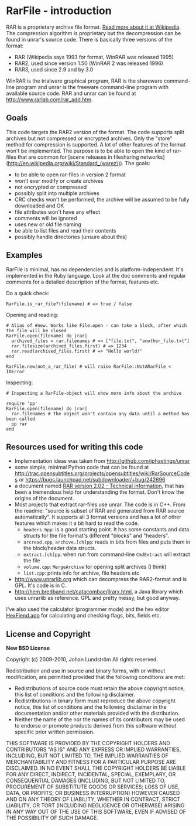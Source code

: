 # RarFile - introduction

RAR is a proprietary archive file format. [Read more about it at Wikipedia](http://en.wikipedia.org/wiki/Rar). The compression algorithm is proprietary but the decompression can be found in unrar's source code. There is basically three versions of the format:

- RAR (Wikipedia says 1993 for format, WinRAR was released 1995)
- RAR2, used since version 1.50 (WinRAR 2 was released 1996)
- RAR3, used since 2.9 and by 3.0

WinRAR is the trialware graphical program, RAR is the shareware command-line program and unrar is the freeware command-line program with available source code. RAR and unrar can be found at http://www.rarlab.com/rar_add.htm.


## Goals

This code targets the RAR2 version of the format. The code supports split archives but not compressed or encrypted archives. Only the "store" method for compression is supported. A lot of other features of the format won't be implemented. The purpose is to be able to open the kind of rar-files that are common for [scene releases in filesharing networks](http://en.wikipedia.org/wiki/Standard_(warez\)). The goals:

- to be able to open rar-files in version 2 format
- won't ever modify or create archives
- not encrypted or compressed
- possibly split into multiple archives
- CRC checks won't be performed, the archive will be assumed to be fully   downloaded and OK
- file attributes won't have any effect
- comments will be ignored
- uses new or old file naming
- be able to list files and read their contents
- possibly handle directories (unsure about this)


## Examples

RarFile is minimal, has no dependencies and is platform-independent. It's implemented in the Ruby language. Look at the doc comments and regular comments for a detailed description of the format, features etc.

Do a quick check:

	RarFile.is_rar_file?(filename) # => true / false

Opening and reading:

	# Alias of #new. Works like File.open - can take a block, after which the file will be closed
	RarFile.open(filename) do |rar|
	  archived_files = rar.filenames # => ["file.txt", "another_file.txt"]
	  rar.filesize(archived_files.first) # => 1234
	  rar.read(archived_files.first) # => "Hello world!"
	end
	
	RarFile.new(not_a_rar_file) # will raise RarFile::NotARarFile < IOError

Inspecting:

	# Inspecting a RarFile-object will show more info about the archive
	
	require 'pp'
	RarFile.open(filename) do |rar|
	  rar.filenames # The object won't contain any data until a method has been called
	  pp rar
	end


## Resources used for writing this code

- Implementation ideas was taken from http://github.com/jphastings/unrar
- some simple, minimal Python code that can be found at   http://trac.opensubtitles.org/projects/opensubtitles/wiki/RarSourceCodes or https://bugs.launchpad.net/subdownloader/+bug/242696
- a document named [RAR version 2.02 - Technical information](http://libxad.cvs.sourceforge.net/viewvc/libxad/support/formats/RAR202.txt?revision=1.1&view=markup), that has been a tremendous help for understanding the format. Don't know the origins of the document.
- Most projects that extract rar-files use unrar. The code is in C++. From the readme: "source is subset of RAR and generated from RAR source automatically". It supports all 3 format versions and has a lot of other features which makes it a bit hard to read the code.
  - `headers.hpp`: is a good starting point. It has some constants and data structs for the file format's different "blocks" and "headers".
  - `arcread.cpp`, `archive.[ch]pp`: reads in bits from files and puts them in the block/header data structs.
  - `extract.[ch]pp`: when run from command-line `CmdExtract` will extract the file
  - `volume.cpp`: `MergeArchive` for opening split archives (I think)
  - `list.cpp`: prints info for archive, file headers etc
- http://www.unrarlib.org which can decompress the RAR2-format and is GPL. It's code is in C.
- http://hem.bredband.net/catacombae/jlrarx.html, a Java library which uses unrarlib as reference. GPL and pretty messy, but good anyway.

I've also used the calculator (programmer mode) and the hex editor [HexFiend.app](http://ridiculousfish.com/hexfiend/) for calculating and checking flags, bits, fields etc.


## License and Copyright

**New BSD License**

Copyright (c) 2009-2010, Johan Lundström
All rights reserved.

Redistribution and use in source and binary forms, with or without modification, are permitted provided that the following conditions are met:

- Redistributions of source code must retain the above copyright notice, this list of conditions and the following disclaimer.
- Redistributions in binary form must reproduce the above copyright notice, this list of conditions and the following disclaimer in the documentation and/or other materials provided with the distribution.
- Neither the name of the <organization> nor the names of its contributors may be used to endorse or promote products derived from this software without specific prior written permission.

THIS SOFTWARE IS PROVIDED BY THE COPYRIGHT HOLDERS AND CONTRIBUTORS "AS IS" AND ANY EXPRESS OR IMPLIED WARRANTIES, INCLUDING, BUT NOT LIMITED TO, THE IMPLIED WARRANTIES OF MERCHANTABILITY AND FITNESS FOR A PARTICULAR PURPOSE ARE DISCLAIMED. IN NO EVENT SHALL THE COPYRIGHT HOLDERS BE LIABLE FOR ANY DIRECT, INDIRECT, INCIDENTAL, SPECIAL, EXEMPLARY, OR CONSEQUENTIAL DAMAGES (INCLUDING, BUT NOT LIMITED TO, PROCUREMENT OF SUBSTITUTE GOODS OR SERVICES; LOSS OF USE, DATA, OR PROFITS; OR BUSINESS INTERRUPTION) HOWEVER CAUSED AND ON ANY THEORY OF LIABILITY, WHETHER IN CONTRACT, STRICT LIABILITY, OR TORT (INCLUDING NEGLIGENCE OR OTHERWISE) ARISING IN ANY WAY OUT OF THE USE OF THIS SOFTWARE, EVEN IF ADVISED OF THE POSSIBILITY OF SUCH DAMAGE.